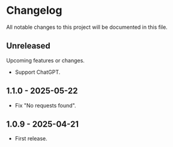 # Changelog

All notable changes to this project will be documented in this file.

## Unreleased

Upcoming features or changes.

- Support ChatGPT.

## 1.1.0 - 2025-05-22

 - Fix "No requests found".

## 1.0.9 - 2025-04-21

 - First release.